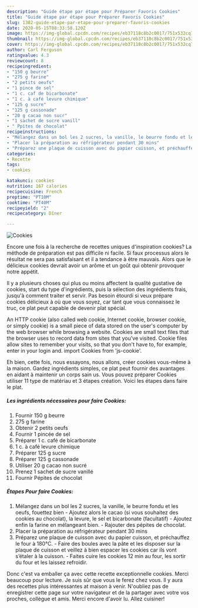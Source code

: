 ```yaml
---
description: "Guide étape par étape pour Préparer Favoris Cookies"
title: "Guide étape par étape pour Préparer Favoris Cookies"
slug: 1382-guide-etape-par-etape-pour-preparer-favoris-cookies
date: 2020-05-15T08:33:58.120Z
image: https://img-global.cpcdn.com/recipes/eb37118c8b2c0017/751x532cq70/cookies-photo-principale-de-la-recette.jpg
thumbnail: https://img-global.cpcdn.com/recipes/eb37118c8b2c0017/751x532cq70/cookies-photo-principale-de-la-recette.jpg
cover: https://img-global.cpcdn.com/recipes/eb37118c8b2c0017/751x532cq70/cookies-photo-principale-de-la-recette.jpg
author: Carl Ferguson
ratingvalue: 4.3
reviewcount: 8
recipeingredient:
- "150 g beurre"
- "275 g farine"
- "2 petits oeufs"
- "1 pince de sel"
- "1 c. caf de bicarbonate"
- "1 c. à café levure chimique"
- "125 g sucre"
- "125 g cassonade"
- "20 g cacao non sucr"
- "1 sachet de sucre vanill"
- " Ppites de chocolat"
recipeinstructions:
- "Mélangez dans un bol les 2 sucres, la vanille, le beurre fondu et les oeufs, fouettez bien Ajoutez alors le cacao (si vous souhaitez des cookies au chocolat), la levure, le sel et bicarbonate (facultatif) Ajoutez enfin la farine en mélangeant bien. Rajouter des pépites de chocolat."
- "Placer la préparation au réfrigérateur pendant 30 mins"
- "Préparez une plaque de cuisson avec du papier cuisson, et préchauffez le four à 180°C. Faire des boules avec la pâte et les disposer sur la plaque de cuisson et veillez à bien espacer les cookies car ils vont s’étaler à la cuisson.  Faites cuire les cookies 12 min au four, les sortir du four et les laissez refroidir."
categories:
- Recette
tags:
- cookies

katakunci: cookies 
nutrition: 167 calories
recipecuisine: French
preptime: "PT10M"
cooktime: "PT40M"
recipeyield: "2"
recipecategory: Dîner

---
```



![Cookies](https://img-global.cpcdn.com/recipes/eb37118c8b2c0017/751x532cq70/cookies-photo-principale-de-la-recette.jpg)

Encore une fois à la recherche de recettes uniques d'inspiration cookies? La méthode de préparation est pas difficile ni facile. Si faux processus alors le résultat ne sera pas satisfaisant et il a tendance à être mauvais. Alors que le délicieux cookies devrait avoir un arôme et un goût qui obtenir provoquer notre appétit.

Il y a plusieurs choses qui plus ou moins affectent la qualité gustative de cookies, start du type d'ingrédients, puis la sélection des ingrédients frais, jusqu'à comment traiter et servir. Pas besoin étourdi si veux prépare cookies délicieux à où que vous soyez, car tant que vous connaissez le truc, ce plat peut capable de devenir plat spécial.

An HTTP cookie (also called web cookie, Internet cookie, browser cookie, or simply cookie) is a small piece of data stored on the user&#39;s computer by the web browser while browsing a website. Cookies are small text files that the browser uses to record data from sites that you&#39;ve visited. Cookie files allow sites to remember your visits, so that you don&#39;t have to, for example, enter in your login and. import Cookies from &#39;js-cookie&#39;.


Eh bien, cette fois, nous essayons, nous allons, créer cookies vous-même à la maison. Gardez ingrédients simples, ce plat peut fournir des avantages en aidant à maintenir un corps sain us. Vous pouvez préparer Cookies utiliser 11 type de matériau et 3 étapes création. Voici les étapes dans faire le plat.

<!--inarticleads1-->

##### Les ingrédients nécessaires pour faire Cookies:

1. Fournir 150 g beurre
1.  275 g farine
1. Obtenir 2 petits oeufs
1. Fournir 1 pincée de sel
1. Préparer 1 c. café de bicarbonate
1.  1 c. à café levure chimique
1. Préparer 125 g sucre
1. Préparer 125 g cassonade
1. Utiliser 20 g cacao non sucré
1. Prenez 1 sachet de sucre vanillé
1. Fournir  Pépites de chocolat




<!--inarticleads2-->

##### Étapes Pour faire Cookies:

1. Mélangez dans un bol les 2 sucres, la vanille, le beurre fondu et les oeufs, fouettez bien - Ajoutez alors le cacao (si vous souhaitez des cookies au chocolat), la levure, le sel et bicarbonate (facultatif) - Ajoutez enfin la farine en mélangeant bien. - Rajouter des pépites de chocolat.
1. Placer la préparation au réfrigérateur pendant 30 mins
1. Préparez une plaque de cuisson avec du papier cuisson, et préchauffez le four à 180°C. - Faire des boules avec la pâte et les disposer sur la plaque de cuisson et veillez à bien espacer les cookies car ils vont s’étaler à la cuisson.  - Faites cuire les cookies 12 min au four, les sortir du four et les laissez refroidir.





Donc c'est va emballer ça avec cette recette exceptionnelle cookies. Merci beaucoup pour lecture. Je suis sûr que vous le ferez chez vous. Il y aura des recettes plus  intéressantes at maison à venir. N'oubliez pas de enregistrer cette page sur votre navigateur et de la partager avec votre vos proches, collègue et amis. Merci encore d'avoir lu. Allez cuisiner!
